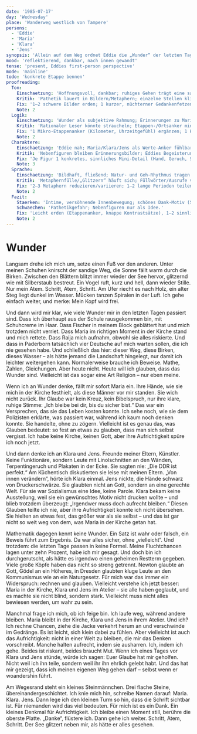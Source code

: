 ```yaml
---
date: '1985-07-17'
day: 'Wednesday'
place: 'Wanderweg westlich von Tampere'
persons:
  - 'Eddie'
  - 'Maria'
  - 'Klara'
  - 'Jens'
synopsis: 'Allein auf dem Weg ordnet Eddie die „Wunder“ der letzten Tage, denkt an Maria sowie Klara & Jens, versöhnt Glauben und Mathematik in sich und setzt den Aufrichtigen ein kleines Stein‑Denkmal.'
mood: 'reflektierend, dankbar, nach innen gewandt'
tense: 'present, Eddies first-person perspective'
mode: 'mainline'
todo: 'konkrete Etappe bennen'
proofreading:
  Ton:
    Einschaetzung: 'Hoffnungsvoll, dankbar; ruhiges Gehen trägt eine sanfte, echte Erleichterung.'
    Kritik: 'Pathetik lauert in Bildern/Metaphern; einzelne Stellen klingen märchenhaft.'
    Fix: '1–2 schwere Bilder erden; 1 kurzer, nüchterner Gedankenfetzen („weiter, atmen, zählen“) als Kontrast; Ausrufe minimieren.'
    Note: 2
  Logik:
    Einschaetzung: 'Wunder als subjektive Rahmung; Erinnerungen zu Maria/Klara/Jens fügen sich in den Weg.'
    Kritik: 'Rationaler Leser könnte straucheln; Etappen-/Ortsanker minimal.'
    Fix: '1 Mikro‑Etappenanker (Kilometer, Uhrzeitgefühl) ergänzen; 1 Halbsatz „ich nenne es Wunder“ als Selbstmarkierung.'
    Note: 2
  Charaktere:
    Einschaetzung: 'Eddie nah; Maria/Klara/Jens als Werte‑Anker fühlbar.'
    Kritik: 'Nebenfiguren bleiben Erinnerungsbilder; Eddies Begeisterung überhöht Stellen.'
    Fix: 'Je Figur 1 konkretes, sinnliches Mini‑Detail (Hand, Geruch, Satzfetzen) einstreuen; Begeisterungsstellen mit kurzer Selbstironie kontern.'
    Note: 3
  Sprache:
    Einschaetzung: 'Bildhaft, fließend; Natur- und Geh‑Rhythmus tragen.'
    Kritik: 'Metaphernfülle/„Glitzern“ häuft sich; Füllwörter/Ausrufe verstärken Pathos.'
    Fix: '2–3 Metaphern reduzieren/variieren; 1–2 lange Perioden teilen; 1 rotzig‑kurzer Satz als Widerlager.'
    Note: 2
  Fazit:
    Staerken: 'Intime, versöhnende Innenbewegung; schönes Dank‑Motiv (Steinmännchen).'
    Schwaechen: 'Pathetikgefahr; Nebenfiguren nur als Idee.'
    Fix: 'Leicht erden (Etappenanker, knappe Kontrastsätze), 1–2 sinnliche Mini‑Details zu Maria/Klara/Jens; Sprachbilder dosieren.'
    Note: 2
---
```


# Wunder

Langsam drehe ich mich um, setze einen Fuß vor den anderen. Unter meinen Schuhen
knirscht der sandige Weg, die Sonne fällt warm durch die Birken. Zwischen den
Blättern blitzt immer wieder der See hervor, glitzernd wie mit Silberstaub
bestreut. Ein Vogel ruft, kurz und hell, dann wieder Stille. Nur mein Atem.
Schritt, Atem, Schritt. Am Ufer riecht es nach Holz, ein alter Steg liegt dunkel
im Wasser. Mücken tanzen Spiralen in der Luft. Ich gehe einfach weiter, und
merke: Mein Kopf wird frei.

Und dann wird mir klar, wie viele Wunder mir in den letzten Tagen passiert sind.
Dass ich überhaupt aus der Schule rausgekommen bin, mit Schuhcreme im Haar. Dass
Fischer in meinem Block geblättert hat und mich trotzdem nicht verriet. Dass
Maria im richtigen Moment in der Kirche stand und mich rettete. Dass Raija mich
aufnahm, obwohl sie alles riskierte. Und dass in Paderborn tatsächlich vier
Deutsche auf mich warten sollen, die ich nie gesehen habe. Und schließlich das
hier: dieser Weg, diese Birken, dieses Wasser – als hätte jemand die Landschaft
hingelegt, nur damit ich leichter weitergehen kann. Normalerweise brauche ich
Beweise. Mathe, Zahlen, Gleichungen. Aber heute nicht. Heute will ich glauben,
dass das Wunder sind. Vielleicht ist das sogar eine Art Religion – nur eben
meine.

Wenn ich an Wunder denke, fällt mir sofort Maria ein. Ihre Hände, wie sie mich
in der Kirche festhielt, als diese Männer vor mir standen. Sie wich nicht
zurück. Ihr Glaube war kein Kreuz, kein Bibelspruch, nur ihre klare, ruhige
Stimme: „Ich bleibe bei dir, bis du sicher bist.“ Das war ein Versprechen, das
sie das Leben kosten konnte. Ich sehe noch, wie sie dem Polizisten erklärte, was
passiert war, während ich kaum noch denken konnte. Sie handelte, ohne zu zögern.
Vielleicht ist es genau das, was Glauben bedeutet: so fest an etwas zu glauben,
dass man sich selbst vergisst. Ich habe keine Kirche, keinen Gott, aber ihre
Aufrichtigkeit spüre ich noch jetzt.

Und dann denke ich an Klara und Jens. Freunde meiner Eltern, Künstler. Keine
Funktionäre, sondern Leute mit Linolschnitten an den Wänden, Terpentingeruch und
Plakaten in der Ecke. Sie sagten nie: „Die DDR ist perfekt.“ Am Küchentisch
diskutierten sie leise mit meinen Eltern. „Von innen verändern“, hörte ich Klara
einmal. Jens nickte, die Hände schwarz von Druckerschwärze. Sie glaubten nicht
an Gott, sondern an eine gerechte Welt. Für sie war Sozialismus eine Idee, keine
Parole. Klara bekam keine Ausstellung, weil sie ein gewünschtes Motiv nicht
drucken wollte – und blieb trotzdem überzeugt: „Irgendwer muss doch aufrecht
bleiben.“ Diesen Glauben teilte ich nie, aber ihre Aufrichtigkeit konnte ich
nicht übersehen. Sie hielten an etwas fest, das größer war als sie selbst – und
das ist gar nicht so weit weg von dem, was Maria in der Kirche getan hat.

Mathematik dagegen kennt keine Wunder. Ein Satz ist wahr oder falsch, ein Beweis
führt zum Ergebnis. Da war alles sicher, ohne „vielleicht“. Und trotzdem: die
letzten Tage passen in keine Formel. Meine Fluchtchancen lagen unter zehn
Prozent, habe ich mir gesagt. Und doch bin ich durchgerutscht, als hätte es
irgendwo einen geheimen Restterm gegeben. Viele große Köpfe haben das nicht so
streng getrennt. Newton glaubte an Gott, Gödel an ein Höheres, in Dresden
glaubten kluge Leute an den Kommunismus wie an ein Naturgesetz. Für mich war das
immer ein Widerspruch: rechnen und glauben. Vielleicht verstehe ich jetzt
besser: Maria in der Kirche, Klara und Jens im Atelier – sie alle haben
geglaubt, und es machte sie nicht blind, sondern stark. Vielleicht muss nicht
alles bewiesen werden, um wahr zu sein.

Manchmal frage ich mich, ob ich feige bin. Ich laufe weg, während andere
bleiben. Maria bleibt in der Kirche, Klara und Jens in ihrem Atelier. Und ich?
Ich rechne Chancen, ziehe die Jacke verkehrt herum an und verschwinde im
Gedränge. Es ist leicht, sich klein dabei zu fühlen. Aber vielleicht ist auch
das Aufrichtigkeit: nicht in einer Welt zu bleiben, die mir das Denken
vorschreibt. Manche halten aufrecht, indem sie ausharren. Ich, indem ich gehe.
Beides ist riskant, beides braucht Mut. Wenn ich eines Tages vor Klara und Jens
stünde, würde ich sagen: Euer Glaube hat mir geholfen. Nicht weil ich ihn teile,
sondern weil ihr ihn ehrlich gelebt habt. Und das hat mir gezeigt, dass ich
meinen eigenen Weg gehen darf – selbst wenn er woandershin führt.

Am Wegesrand steht ein kleines Steinmännchen. Drei flache Steine,
übereinandergeschichtet. Ich knie mich hin, schreibe Namen darauf: Maria. Klara.
Jens. Dann lege ich den kleinen Turm so hin, dass die Schrift sichtbar ist. Für
niemanden wird das viel bedeuten. Für mich ist es ein Dank. Ein kleines Denkmal
für Aufrichtigkeit. Ich bleibe einen Moment still, berühre die oberste Platte.
„Danke“, flüstere ich. Dann gehe ich weiter. Schritt, Atem, Schritt. Der See
glitzert neben mir, als hätte er alles gesehen.
